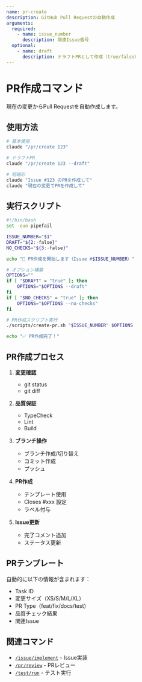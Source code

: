 ```yaml
---
name: pr-create
description: GitHub Pull Requestの自動作成
arguments:
  required:
    - name: issue_number
      description: 関連Issue番号
  optional:
    - name: draft
      description: ドラフトPRとして作成（true/false）
---
```


# PR作成コマンド

現在の変更からPull Requestを自動作成します。

## 使用方法

```bash
# 基本使用
claude "/pr/create 123"

# ドラフトPR
claude "/pr/create 123 --draft"

# 短縮形
claude "Issue #123 のPRを作成して"
claude "現在の変更でPRを作成して"
```

## 実行スクリプト

```bash
#!/bin/bash
set -euo pipefail

ISSUE_NUMBER="$1"
DRAFT="${2:-false}"
NO_CHECKS="${3:-false}"

echo "📝 PR作成を開始します（Issue #$ISSUE_NUMBER）"

# オプション構築
OPTIONS=""
if [ "$DRAFT" = "true" ]; then
    OPTIONS="$OPTIONS --draft"
fi
if [ "$NO_CHECKS" = "true" ]; then
    OPTIONS="$OPTIONS --no-checks"
fi

# PR作成スクリプト実行
./scripts/create-pr.sh "$ISSUE_NUMBER" $OPTIONS

echo "✅ PR作成完了！"
```

## PR作成プロセス

1. **変更確認**

   - git status
   - git diff

2. **品質保証**

   - TypeCheck
   - Lint
   - Build

3. **ブランチ操作**

   - ブランチ作成/切り替え
   - コミット作成
   - プッシュ

4. **PR作成**

   - テンプレート使用
   - Closes #xxx 設定
   - ラベル付与

5. **Issue更新**
   - 完了コメント追加
   - ステータス更新

## PRテンプレート

自動的に以下の情報が含まれます：

- Task ID
- 変更サイズ（XS/S/M/L/XL）
- PR Type（feat/fix/docs/test）
- 品質チェック結果
- 関連Issue

## 関連コマンド

- [`/issue/implement`](../issue/implement.md) - Issue実装
- [`/pr/review`](review.md) - PRレビュー
- [`/test/run`](../test/run.md) - テスト実行
